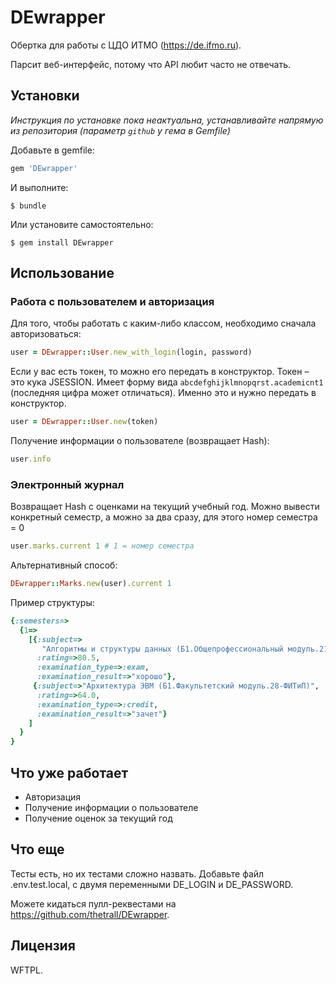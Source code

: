 # DEwrapper

Обертка для работы с ЦДО ИТМО (https://de.ifmo.ru).

Парсит веб-интерфейс, потому что API любит часто не отвечать.

## Установки

*Инструкция по установке пока неактуальна, устанавливайте напрямую из репозитория (параметр ```github``` у гема в Gemfile)*

Добавьте в gemfile:

```ruby
gem 'DEwrapper'
```

И выполните:

    $ bundle

Или установите самостоятельно:

    $ gem install DEwrapper

## Использование

### Работа с пользователем и авторизация
Для того, чтобы работать с каким-либо классом, необходимо сначала авторизоваться:

```ruby
user = DEwrapper::User.new_with_login(login, password)
```

Если у вас есть токен, то можно его передать в конструктор. Токен – это кука JSESSION. 
Имеет форму вида `abcdefghijklmnopqrst.academicnt1` (последняя цифра может отличаться). 
Именно это и нужно передать в конструктор.
```ruby
user = DEwrapper::User.new(token)
```

Получение информации о пользователе (возвращает Hash):
```ruby
user.info
```

### Электронный журнал

Возвращает Hash с оценками на текущий учебный год. Можно вывести конкретный семестр, а можно за два сразу, для этого
номер семестра = 0

```ruby
user.marks.current 1 # 1 = номер семестра
```

Альтернативный способ:
```ruby
DEwrapper::Marks.new(user).current 1
```

Пример структуры:
```ruby
{:semesters=>
  {1=>
    [{:subject=>
       "Алгоритмы и структуры данных (Б1.Общепрофессиональный модуль.21-ФИТиП)",
      :rating=>80.5,
      :examination_type=>:exam,
      :examination_result=>"хорошо"},
     {:subject=>"Архитектура ЭВМ (Б1.Факультетский модуль.28-ФИТиП)",
      :rating=>64.0,
      :examination_type=>:credit,
      :examination_result=>"зачет"}
    ]
  }
}
```

## Что уже работает

* Авторизация
* Получение информации о пользователе
* Получение оценок за текущий год

## Что еще

Тесты есть, но их тестами сложно назвать. Добавьте файл .env.test.local, с двумя переменными DE_LOGIN и DE_PASSWORD.

Можете кидаться пулл-реквестами на https://github.com/thetrall/DEwrapper.

## Лицензия

WFTPL.

